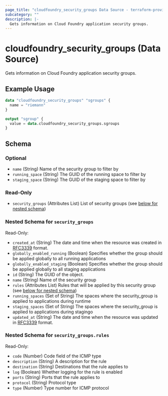 ```yaml
---
page_title: "cloudfoundry_security_groups Data Source - terraform-provider-cloudfoundry"
subcategory: ""
description: |-
  Gets information on Cloud Foundry application security groups.
---
```


# cloudfoundry_security_groups (Data Source)

Gets information on Cloud Foundry application security groups.

## Example Usage

```terraform
data "cloudfoundry_security_groups" "sgroups" {
  name = "riemann"
}

output "sgroup" {
  value = data.cloudfoundry_security_groups.sgroups
}
```

<!-- schema generated by tfplugindocs -->
## Schema

### Optional

- `name` (String) Name of the security group to filter by
- `running_space` (String) The GUID of the running space to filter by
- `staging_space` (String) The GUID of the staging space to filter by

### Read-Only

- `security_groups` (Attributes List) List of security groups (see [below for nested schema](#nestedatt--security_groups))

<a id="nestedatt--security_groups"></a>
### Nested Schema for `security_groups`

Read-Only:

- `created_at` (String) The date and time when the resource was created in [RFC3339](https://www.ietf.org/rfc/rfc3339.txt) format.
- `globally_enabled_running` (Boolean) Specifies whether the group should be applied globally to all running applications
- `globally_enabled_staging` (Boolean) Specifies whether the group should be applied globally to all staging applications
- `id` (String) The GUID of the object.
- `name` (String) Name of the security group
- `rules` (Attributes List) Rules that will be applied by this security group (see [below for nested schema](#nestedatt--security_groups--rules))
- `running_spaces` (Set of String) The spaces where the security_group is applied to applications during runtime
- `staging_spaces` (Set of String) The spaces where the security_group is applied to applications during stagingo
- `updated_at` (String) The date and time when the resource was updated in [RFC3339](https://www.ietf.org/rfc/rfc3339.txt) format.

<a id="nestedatt--security_groups--rules"></a>
### Nested Schema for `security_groups.rules`

Read-Only:

- `code` (Number) Code field of the ICMP type
- `description` (String) A description for the rule
- `destination` (String) Destinations that the rule applies to
- `log` (Boolean) Whether logging for the rule is enabled
- `ports` (String) Ports that the rule applies to
- `protocol` (String) Protocol type
- `type` (Number) Type number for ICMP protocol